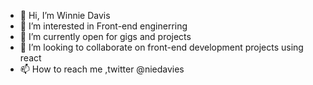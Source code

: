 - 👋 Hi, I’m Winnie Davis
- 👀 I’m interested in Front-end enginerring
- 🌱 I’m currently open for gigs and projects
- 💞️ I’m looking to collaborate on front-end development projects using react
- 📫 How to reach me ,twitter @niedavies



